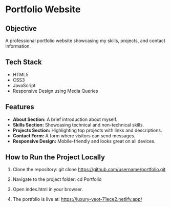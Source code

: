 # Portfolio Website

##  Objective
A professional portfolio website showcasing my skills, projects, and contact information.

## Tech Stack
- HTML5
- CSS3
- JavaScript
- Responsive Design using Media Queries

##  Features
- **About Section:** A brief introduction about myself.
- **Skills Section:** Showcasing technical and non-technical skills.
- **Projects Section:** Highlighting top projects with links and descriptions.
- **Contact Form:** A form where visitors can send messages.
- **Responsive Design:** Mobile-friendly and looks great on all devices.


##  How to Run the Project Locally
1. Clone the repository:
git clone https://github.com/username/portfolio.git

2. Navigate to the project folder:
cd Portfolio

3. Open index.html in your browser.

4. The portfolio is live at: https://luxury-yeot-71ece2.netlify.app/
